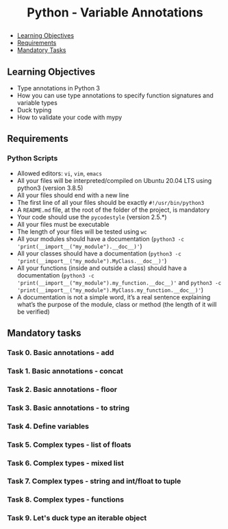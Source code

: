 # <p align="center">Python - Variable Annotations</p>

- [Learning Objectives](#Learning_Objectives)
- [Requirements](#Requirements)
- [Mandatory Tasks](#Mandatory_Tasks)

## Learning Objectives
 
* Type annotations in Python 3
* How you can use type annotations to specify function signatures and variable types
* Duck typing
* How to validate your code with mypy

## Requirements 

### Python Scripts

- Allowed editors: `vi`, `vim`, `emacs`
- All your files will be interpreted/compiled on Ubuntu 20.04 LTS using python3 (version 3.8.5)
- All your files should end with a new line
- The first line of all your files should be exactly `#!/usr/bin/python3`
- A `README.md` file, at the root of the folder of the project, is mandatory
- Your code should use the `pycodestyle` (version 2.5.*)
- All your files must be executable
- The length of your files will be tested using `wc`
- All your modules should have a documentation (`python3 -c 'print(__import__("my_module").__doc__)'`)
- All your classes should have a documentation (`python3 -c 'print(__import__("my_module").MyClass.__doc__)'`)
- All your functions (inside and outside a class) should have a documentation (`python3 -c 'print(__import__("my_module").my_function.__doc__)'` and `python3 -c 'print(__import__("my_module").MyClass.my_function.__doc__)'`)
- A documentation is not a simple word, it’s a real sentence explaining what’s the purpose of the module, class or method (the length of it will be verified)

## Mandatory tasks

### Task 0. Basic annotations - add

### Task 1. Basic annotations - concat

### Task 2. Basic annotations - floor

### Task 3. Basic annotations - to string

### Task 4. Define variables

### Task 5. Complex types - list of floats

### Task 6. Complex types - mixed list

### Task 7. Complex types - string and int/float to tuple

### Task 8. Complex types - functions

### Task 9. Let's duck type an iterable object